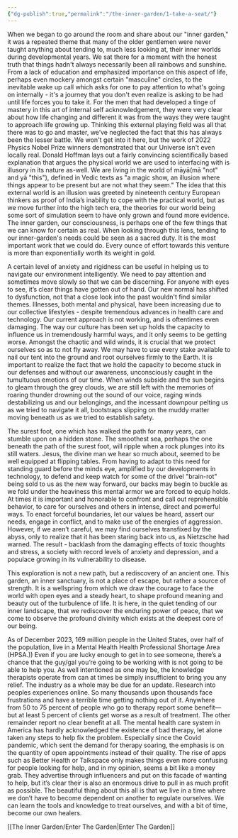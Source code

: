 ```yaml
---
{"dg-publish":true,"permalink":"/the-inner-garden/1-take-a-seat/"}
---
```


When we began to go around the room and share about our "inner garden," it was a repeated theme that many of the older gentlemen were never taught anything about tending to, much less looking at, their inner worlds during developmental years. We sat there for a moment with the honest truth that things hadn't always necessarily been all rainbows and sunshine. From a lack of education and emphasized importance on this aspect of life, perhaps even mockery amongst certain "masculine" circles, to the inevitable wake up call which asks for one to pay attention to what's going on internally - it's a journey that you don't even realize is asking to be had until life forces you to take it. For the men that had developed a tinge of mastery in this art of internal self acknowledgement, they were very clear about how life changing and different it was from the ways they were taught to approach life growing up. Thinking this external playing field was all that there was to go and master, we’ve neglected the fact that this has always been the lesser battle. We won't get into it here, but the work of 2022 Physics Nobel Prize winners demonstrated that our Universe isn't even locally real. Donald Hoffman lays out a fairly convincing scientifically based explanation that argues the physical world we are used to interfacing with is illusory in its nature as-well. We are living in the world of māyā(mā "not" and yā "this"), defined in Vedic texts as "a magic show, an illusion where things appear to be present but are not what they seem." The idea that this external world is an illusion was greeted by nineteenth century European thinkers as proof of India’s inability to cope with the practical world, but as we move further into the high tech era, the theories for our world being some sort of simulation seem to have only grown and found more evidence. The inner garden, our consciousness, is perhaps one of the few things that we can know for certain as real. When looking through this lens, tending to our inner-garden's needs could be seen as a sacred duty. It is the most important work that we could do. Every ounce of effort towards this venture is more than exponentially worth its weight in gold. 

A certain level of anxiety and rigidness can be useful in helping us to navigate our environment intelligently. We need to pay attention and sometimes move slowly so that we can be discerning. For anyone with eyes to see, it’s clear things have gotten out of hand. Our new normal has shifted to dysfunction, not that a close look into the past wouldn't find similar themes. Illnesses, both mental and physical, have been increasing due to our collective lifestyles - despite tremendous advances in health care and technology. Our current approach is not working, and is oftentimes even damaging. The way our culture has been set up holds the capacity to influence us in tremendously harmful ways, and it only seems to be getting worse. Amongst the chaotic and wild winds, it is crucial that we protect ourselves so as to not fly away. We may have to use every stake available to nail our tent into the ground and root ourselves firmly to the Earth. It is important to realize the fact that we hold the capacity to become stuck in our defenses and without our awareness, unconsciously caught in the tumultuous emotions of our time. When winds subside and the sun begins to gleam through the grey clouds, we are still left with the memories of roaring thunder drowning out the sound of our voice, raging winds destabilizing us and our belongings, and the incessant downpour pelting us as we tried to navigate it all, bootstraps slipping on the muddy matter moving beneath us as we tried to establish safety. 

The surest foot, one which has walked the path for many years, can stumble upon on a hidden stone. The smoothest sea, perhaps the one beneath the path of the surest foot, will ripple when a rock plunges into its still waters. Jesus, the divine man we hear so much about, seemed to be well equipped at flipping tables. From having to adapt to this need for standing guard before the minds eye, amplified by our developments in technology, to defend and keep watch for some of the drivel "brain-rot" being sold to us as the new way forward, our backs may begin to buckle as we fold under the heaviness this mental armor we are forced to equip holds. At times it is important and honorable to confront and call out reprehensible behavior, to care for ourselves and others in intense, direct and powerful ways. To enact forceful boundaries, let our values be heard, assert our needs, engage in conflict, and to make use of the energies of aggression. However, if we aren’t careful, we may find ourselves transfixed by the abyss, only to realize that it has been staring back into us, as Nietzsche had warned. The result - backlash from the damaging effects of toxic thoughts and stress, a society with record levels of anxiety and depression, and a populace growing in its vulnerability to disease. 

This exploration is not a new path, but a rediscovery of an ancient one. 
This garden, an inner sanctuary, is not a place of escape, but rather a source of strength.
It is a wellspring from which we draw the courage to face the world with open eyes and a steady heart, to shape profound meaning and beauty out of the turbulence of life.
It is here, in the quiet tending of our inner landscape, that we rediscover the enduring power of peace, that we come to observe the profound divinity which exists at the deepest core of our being.

As of December 2023, 169 million people in the United States, over half of the population, live in a Mental Health Health Professional Shortage Area (HPSA.)) Even if you are lucky enough to get in to see someone, there’s a chance that the guy/gal you’re going to be working with is not going to be able to help you. As well intentioned as one may be, the knowledge therapists operate from can at times be simply insufficient to bring you any relief. The industry as a whole may be due for an update. Research into peoples experiences online. So many thousands upon thousands face frustrations and have a terrible time getting nothing out of it. Anywhere from 50 to 75 percent of people who go to therapy report some benefit—but at least 5 percent of clients get worse as a result of treatment. The other remainder report no clear benefit at all. The mental health care system in America has hardly acknowledged the existence of bad therapy, let alone taken any steps to help fix the problem. Especially since the Covid pandemic, which sent the demand for therapy soaring, the emphasis is on the quantity of open appointments instead of their quality. The rise of apps such as Better Health or Talkspace only makes things even more confusing for people looking for help, and in my opinion, seems a bit like a money grab. They advertise through influencers and put on this facade of wanting to help, but it’s clear their is also an enormous drive to pull in as much profit as possible. The beautiful thing about this all is that we live in a time where we don’t have to become dependent on another to regulate ourselves. We can learn the tools and knowledge to treat ourselves, and with a bit of time, become our own healers. 

[[The Inner Garden/Enter The Garden\|Enter The Garden]]
